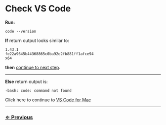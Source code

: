 # Check VS Code

**Run:**

 `code --version`

**If** return output looks similar to: 

```
1.43.1
fe22a9645b44368865c0ba92e2fb881ff1afce94
x64
```

**then** [continue to next step](../vs-code/open-vscode.md).

---

**Else**  return output is:

```
-bash: code: command not found
```

Click here to continue to [VS Code for Mac](install.md)  

---
### [⇐ Previous](../tree/tree.md)
